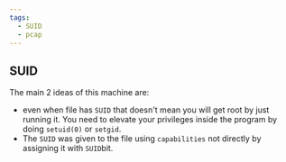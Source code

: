 ```yaml
---
tags:
  - SUID
  - pcap
---
```


## SUID
The main 2 ideas of this machine are:
- even when file has `SUID` that doesn't mean you will get root by just running it. You need to elevate your privileges inside the program by doing `setuid(0)` or `setgid`.
- The `SUID` was given to the file using `capabilities` not directly by assigning it with `SUID`bit.